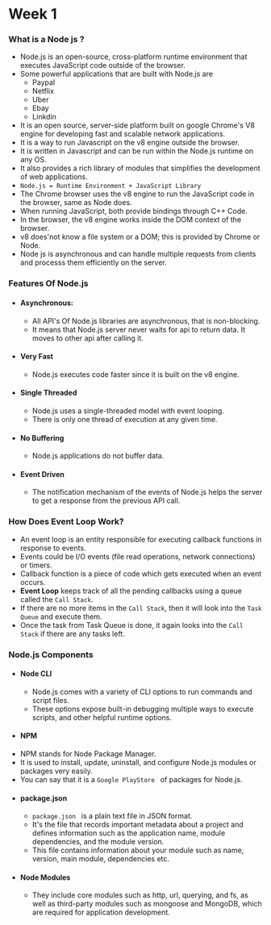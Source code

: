 # Week 1

### What is a Node js ?
- Node.js is an open-source, cross-platform runtime environment that executes JavaScript code outside of the browser.
- Some powerful applications that are built with Node.js are 
   - Paypal 
   - Netflix
   - Uber
   - Ebay
   - Linkdin
-  It is an open source, server-side platform built on google Chrome's V8 engine for developing fast and scalable network applications.
-  It is a way to run Javascript on the v8 engine outside the browser.
-  It is written in Javascript and can be run within the Node.js runtime on any OS.
-  It also provides a rich library of modules that simplifies the development of web applications.
-  
    ```Node.js = Runtime Environment + JavaScript Library ```
- The Chrome browser uses the v8 engine to run the JavaScript code in the browser, same as Node does.
- When running JavaScript, both provide bindings through C++ Code.
- In the browser, the v8 engine works inside the DOM context of the browser.
- v8 does'not know a file system or a DOM; this is provided by Chrome or Node.
- Node js is asynchronous and can handle multiple requests from clients and processs them efficiently on the server.

### Features Of Node.js
-  #### Asynchronous:
   - All API's Of Node.js libraries are asynchronous, that is non-blocking.
   - It means that Node.js server never waits for api to return data. It moves to other api after calling it.
 - #### Very Fast
   - Node.js executes code faster since it is built on the v8 engine.
 - #### Single Threaded
    - Node.js uses a single-threaded model with event looping.
     - There is only one thread of execution at any given time.
- #### No Buffering
    - Node.js applications do not buffer data. 
- #### Event Driven
    - The notification mechanism of the events of Node.js helps the server to get a response from the previous API call.
     
 ### How Does Event Loop Work?
 - An event loop is an entity responsible for executing callback functions in response to events.
 - Events could be I/O events (file read operations, network connections) or timers.
 - Callback function is a piece of code which gets executed when an event occurs.
 - **Event Loop** keeps track of all the pending callbacks using a queue called the `Call Stack`.
 - If there are no more items in the `Call Stack`, then it will look into the `Task Queue` and execute them.
 - Once the task from Task Queue is done, it again looks into the `Call Stack` if there are any tasks left.

### Node.js Components

- #### Node CLI
  - Node.js comes with a variety of CLI options to run commands and script files.
  - These options expose built-in debugging multiple ways to execute scripts, and other helpful runtime options. 
-  #### NPM
  - NPM stands for Node Package Manager.
  - It is used to install, update, uninstall, and configure Node.js modules or packages very easily.
  - You can say that it is a ```Google PlayStore ``` of packages  for Node.js.
- #### package.json
  - ```package.json ``` is a plain text file in JSON format.
  - It's the file that records important metadata about a project and defines information such as the application name, module dependencies, and the module version.
  - This file contains information about your module such as name, version, main module, dependencies etc.
- #### Node Modules
  - They include core modules such as http, url, querying, and fs, as well as third-party modules such as mongoose and MongoDB, which are required for application development. 